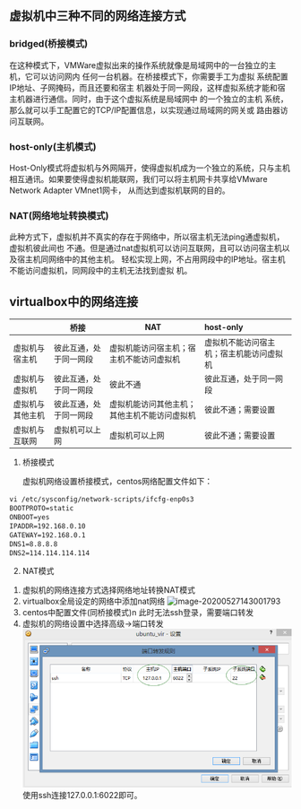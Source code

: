 ## 虚拟机中三种不同的网络连接方式

### bridged(桥接模式)
在这种模式下，VMWare虚拟出来的操作系统就像是局域网中的一台独立的主机，它可以访问网内
任何一台机器。在桥接模式下，你需要手工为虚拟 系统配置IP地址、子网掩码，而且还要和宿主
机器处于同一网段，这样虚拟系统才能和宿主机器进行通信。同时，由于这个虚拟系统是局域网中
的一个独立的主机 系统，那么就可以手工配置它的TCP/IP配置信息，以实现通过局域网的网关或
路由器访问互联网。
### host-only(主机模式)
Host-Only模式将虚拟机与外网隔开，使得虚拟机成为一个独立的系统，只与主机相互通讯。如果要使得虚拟机能联网，我们可以将主机网卡共享给VMware Network Adapter VMnet1网卡，
从而达到虚拟机联网的目的。

### NAT(网络地址转换模式)
此种方式下，虚拟机并不真实的存在于网络中，所以宿主机无法ping通虚拟机，虚拟机彼此间也
不通。但是通过nat虚拟机可以访问互联网，且可以访问宿主机以及宿主机同网络中的其他主机。
轻松实现上网，不占用网段中的IP地址。宿主机不能访问虚拟机，同网段中的主机无法找到虚拟
机。

## virtualbox中的网络连接

|                  | 桥接                   | NAT                                          | host-only                                |
| ---------------- | ---------------------- | -------------------------------------------- | :--------------------------------------- |
| 虚拟机与宿主机   | 彼此互通，处于同一网段 | 虚拟机能访问宿主机；宿主机不能访问虚拟机     | 虚拟机不能访问宿主机；宿主机能访问虚拟机 |
| 虚拟机与虚拟机   | 彼此互通，处于同一网段 | 彼此不通                                     | 彼此互通，处于同一网段                   |
| 虚拟机与其他主机 | 彼此互通，处于同一网段 | 虚拟机能访问其他主机；其他主机不能访问虚拟机 | 彼此不通；需要设置                       |
| 虚拟机与互联网   | 虚拟机可以上网         | 虚拟机可以上网                               | 彼此不通；需要设置                       |

1. 桥接模式

   虚拟机网络设置桥接模式，centos网络配置文件如下：
```
vi /etc/sysconfig/network-scripts/ifcfg-enp0s3
BOOTPROTO=static
ONBOOT=yes
IPADDR=192.168.0.10
GATEWAY=192.168.0.1
DNS1=8.8.8.8
DNS2=114.114.114.114
```
2. NAT模式
1) 虚拟机的网络连接方式选择网络地址转换NAT模式  
2) virtualbox全局设定的网络中添加nat网络
![image-20200527143001793](E:\github仓库\learning-files\大数据组件\chart\nat全局设定.png)
3) centos中配置文件(同桥接模式)n
此时无法ssh登录，需要端口转发
4) 虚拟机的网络设置中选择高级->端口转发
![](./chart/nat网络端口转发.png)
使用ssh连接127.0.0.1:6022即可。